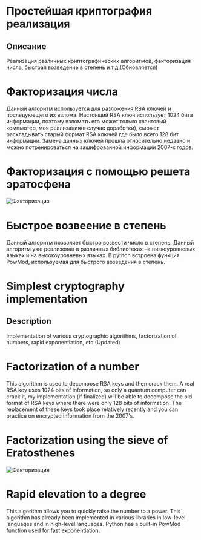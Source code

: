 # Простейшая криптография реализация

## Описание

Реализация различных криптографических алгоритмов, факторизация числа, быстрая возведение в степень и т.д.(Обновляется)

# Факторизация числа
Данный алгоритм используется для разложения RSA ключей и последуюещего их взлома. Настоящий RSA ключ использует 1024 бита информации, поэтому взломать его может только квантовый компьютер, моя реализация(в случае доработки), сможет раскладывать старый формат RSA ключей где было всего 128 бит информации. Замена данных ключей прошла относительно недавно и можно потренироваться на зашифрованной информации 2007-х годов.

# Факторизация с помощью решета эратосфена 

![Факторизация](https://upload.wikimedia.org/wikipedia/commons/thumb/8/8c/New_Animation_Sieve_of_Eratosthenes.gif/400px-New_Animation_Sieve_of_Eratosthenes.gif)

# Быстрое возвеение в степень 
Данный алгоритм позволяет быстро возвести число в степень. Данный алгоритм уже реализован в различных библиотеках на низкоуровневых языках и на высокоуровневых языках. В python встроена функция PowMod, используемая для быстрого возведения в степень.

# Simplest cryptography implementation

## Description

Implementation of various cryptographic algorithms, factorization of numbers, rapid exponentiation, etc.(Updated)

# Factorization of a number
This algorithm is used to decompose RSA keys and then crack them. A real RSA key uses 1024 bits of information, so only a quantum computer can crack it, my implementation (if finalized) will be able to decompose the old format of RSA keys where there were only 128 bits of information. The replacement of these keys took place relatively recently and you can practice on encrypted information from the 2007's.

# Factorization using the sieve of Eratosthenes

![Факторизация](https://upload.wikimedia.org/wikipedia/commons/thumb/8/8c/New_Animation_Sieve_of_Eratosthenes.gif/400px-New_Animation_Sieve_of_Eratosthenes.gif)

# Rapid elevation to a degree 
This algorithm allows you to quickly raise the number to a power. This algorithm has already been implemented in various libraries in low-level languages and in high-level languages. Python has a built-in PowMod function used for fast exponentiation.
